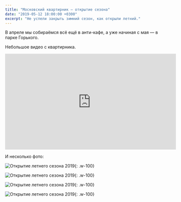 ```yaml
---
title: "Московский квартирник — открытие сезона"
date: "2019-05-12 18:00:00 +0300"
excerpt: "Не успели закрыть зимний сезон, как открыли летний."
---
```


В апреле мы собираёмся всё ещё в анти-кафе, а уже начиная с мая&nbsp;&mdash; в парке Горького.

Небольшое видео с квартирника.

<div class="video-wrapper">
  <iframe width="560" height="315" src="https://www.youtube.com/embed/VAKzO4JzRT0" frameborder="0" allow="accelerometer; autoplay; encrypted-media; gyroscope; picture-in-picture" allowfullscreen></iframe>
</div>

И несколько фото:

![Открытие летнего сезона 2019](https://secure.meetupstatic.com/photos/event/d/d/1/9/highres_481316601.jpeg){: .w-100}

![Открытие летнего сезона 2019](https://secure.meetupstatic.com/photos/event/d/d/2/1/highres_481316609.jpeg){: .w-100}

![Открытие летнего сезона 2019](https://secure.meetupstatic.com/photos/event/d/d/4/f/highres_481316655.jpeg){: .w-100}

![Открытие летнего сезона 2019](https://secure.meetupstatic.com/photos/event/d/d/5/1/highres_481316657.jpeg){: .w-100}
